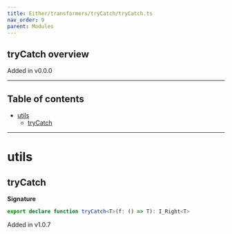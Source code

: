 ```yaml
---
title: Either/transformers/tryCatch/tryCatch.ts
nav_order: 9
parent: Modules
---
```


## tryCatch overview

Added in v0.0.0

---

<h2 class="text-delta">Table of contents</h2>

- [utils](#utils)
  - [tryCatch](#trycatch)

---

# utils

## tryCatch

**Signature**

```ts
export declare function tryCatch<T>(f: () => T): I_Right<T>
```

Added in v1.0.7
